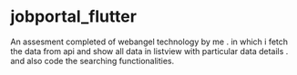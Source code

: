 # jobportal_flutter
An assesment completed of webangel technology by me . in which i fetch the data from api and show all data in listview with particular data details . and also code the searching functionalities.
